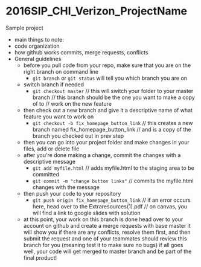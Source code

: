 # 2016SIP_CHI_Verizon_ProjectName
Sample project 
- main things to note:
 - code organization
 - how github works commits, merge requests, conflicts
- General guidelines 
    - before you pull code from your repo, make sure that you are on the right branch on command line
        - `git branch` or `git status` will tell you which branch you are on
    - switch branch if needed
        - `git checkout master` // this will switch your folder to your master branch
                            // this branch should be the one you want to make a copy of to
                            // work on the new feature
    - then check out a new branch and give it a descriptive name of what feature you want to work on
        - `git checkout -b fix_homepage_button_link`
                            // this creates a new branch named fix_homepage_button_link
                            // and is a copy of the branch you checked out in prev step
    - then you can go into your project folder and make changes in your files, add or delete file
    - after you're done making a change, commit the changes with a descriptive message
        - `git add myfile.html` // adds myfile.html to the staging area to be committed
        - `git commit -m "change button links"` // commits the myfile.html changes with the message
    - then push your code to your repository
        - `git push origin fix_homepage_button_link` 
                            // if an error occurs here, head over to the Extraresources(1).pdf
                            // on canvas, you will find a link to google slides with solution
    - at this point, your work on this branch is done
    head over to your account on github and create a merge requests with base master
    it will show you if there are any conflicts, resolve them first, and then submit the request
    and one of your teammates should review this branch for you (meaning test it to make sure no bugs)
    if all goes well, your code will get merged to master branch and be part of the final product!
